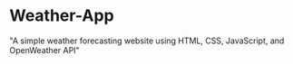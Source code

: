 # Weather-App
"A simple weather forecasting website using HTML, CSS, JavaScript, and OpenWeather API"
